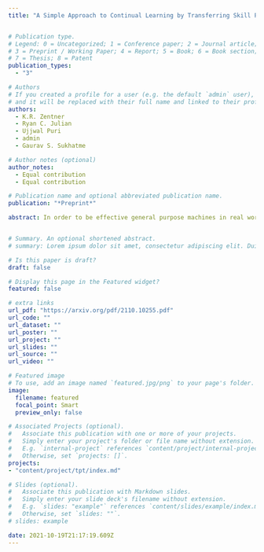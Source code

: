 ```yaml
---
title: "A Simple Approach to Continual Learning by Transferring Skill Parameters"


# Publication type.
# Legend: 0 = Uncategorized; 1 = Conference paper; 2 = Journal article;
# 3 = Preprint / Working Paper; 4 = Report; 5 = Book; 6 = Book section;
# 7 = Thesis; 8 = Patent
publication_types:
  - "3"

# Authors
# If you created a profile for a user (e.g. the default `admin` user), write the username (folder name) here
# and it will be replaced with their full name and linked to their profile.
authors:
  - K.R. Zentner
  - Ryan C. Julian
  - Ujjwal Puri
  - admin
  - Gaurav S. Sukhatme

# Author notes (optional)
author_notes:
  - Equal contribution
  - Equal contribution

# Publication name and optional abbreviated publication name.
publication: "*Preprint*"

abstract: In order to be effective general purpose machines in real world environments, robots not only will need to adapt their existing manipulation skills to new circumstances, they will need to acquire entirely new skills on-the-fly. A great promise of continual learning is to endow robots with this ability, by using their accumulated knowledge and experience from prior skills. We take a fresh look at this problem, by considering a setting in which the robot is limited to storing that knowledge and experience only in the form of learned skill policies. We show that storing skill policies, careful pre-training, and appropriately choosing when to transfer those skill policies is sufficient to build a continual learner in the context of robotic manipulation. We analyze which conditions are needed to transfer skills in the challenging Meta-World simulation benchmark. Using this analysis, we introduce a pair-wise metric relating skills that allows us to predict the effectiveness of skill transfer between tasks, and use it to reduce the problem of continual learning to curriculum selection. Given an appropriate curriculum, we show how to continually acquire robotic manipulation skills without forgetting, and using far fewer samples than needed to train them from scratch.


# Summary. An optional shortened abstract.
# summary: Lorem ipsum dolor sit amet, consectetur adipiscing elit. Duis posuere tellus ac convallis placerat. Proin tincidunt magna sed ex sollicitudin condimentum.

# Is this paper is draft?
draft: false

# Display this page in the Featured widget?
featured: false

# extra links
url_pdf: "https://arxiv.org/pdf/2110.10255.pdf"
url_code: ""
url_dataset: ""
url_poster: ""
url_project: ""
url_slides: ""
url_source: ""
url_video: ""

# Featured image
# To use, add an image named `featured.jpg/png` to your page's folder.
image:
  filename: featured
  focal_point: Smart
  preview_only: false

# Associated Projects (optional).
#   Associate this publication with one or more of your projects.
#   Simply enter your project's folder or file name without extension.
#   E.g. `internal-project` references `content/project/internal-project/index.md`.
#   Otherwise, set `projects: []`.
projects:
- "content/project/tpt/index.md"

# Slides (optional).
#   Associate this publication with Markdown slides.
#   Simply enter your slide deck's filename without extension.
#   E.g. `slides: "example"` references `content/slides/example/index.md`.
#   Otherwise, set `slides: ""`.
# slides: example

date: 2021-10-19T21:17:19.609Z
---
```


<!-- {{% callout note %}}
Click the *Cite* button above to demo the feature to enable visitors to import publication metadata into their reference management software.
{{% /callout %}}

{{% callout note %}}
Create your slides in Markdown - click the *Slides* button to check out the example.
{{% /callout %}}

Supplementary notes can be added here, including [code, math, and images](https://wowchemy.com/docs/writing-markdown-latex/). -->
